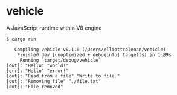 # vehicle

A JavaScript runtime with a V8 engine

```
$ cargo run

   Compiling vehicle v0.1.0 (/Users/elliottcoleman/vehicle)
    Finished dev [unoptimized + debuginfo] target(s) in 1.89s
     Running `target/debug/vehicle`
[out]: "Hello" "world!"
[err]: "Hello" "error!"
[out]: "Read from a file" "Write to file."
[out]: "Removing file" "./file.txt"
[out]: "File removed"
```

